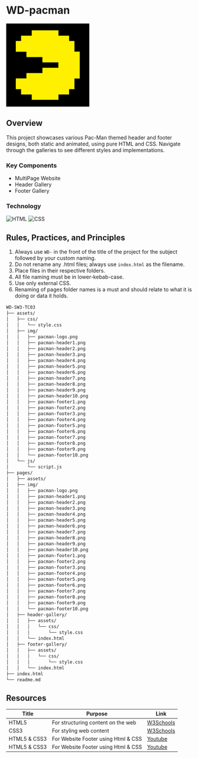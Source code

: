 # WD-pacman

![Pac-Man Logo](./assets/img/pacman-logo.png)

## Overview

This project showcases various Pac-Man themed header and footer designs, both static and animated, using pure HTML and CSS. Navigate through the galleries to see different styles and implementations.

### Key Components
- MultiPage Website
- Header Gallery
- Footer Gallery

### Technology
![HTML](https://img.shields.io/badge/HTML-E34F26?style=for-the-badge&logo=html5&logoColor=white)
![CSS](https://img.shields.io/badge/CSS-1572B6?style=for-the-badge&logo=css3&logoColor=white)

## Rules, Practices, and Principles
1. Always use `WD-` in the front of the title of the project for the subject followed by your custom naming.
2. Do not rename any .html files; always use `index.html` as the filename.
3. Place files in their respective folders.
4. All file naming must be in lower-kebab-case.
5. Use only external CSS.
6. Renaming of pages folder names is a must and should relate to what it is doing or data it holds.
```
WD-SW3-TC03
├── assets/
│   ├── css/
│   │   └── style.css
│   ├── img/
│   │   ├── pacman-logo.png
│   │   ├── pacman-header1.png
│   │   ├── pacman-header2.png
│   │   ├── pacman-header3.png
│   │   ├── pacman-header4.png
│   │   ├── pacman-header5.png
│   │   ├── pacman-header6.png
│   │   ├── pacman-header7.png
│   │   ├── pacman-header8.png
│   │   ├── pacman-header9.png
│   │   ├── pacman-header10.png
│   │   ├── pacman-footer1.png
│   │   ├── pacman-footer2.png
│   │   ├── pacman-footer3.png
│   │   ├── pacman-footer4.png
│   │   ├── pacman-footer5.png
│   │   ├── pacman-footer6.png
│   │   ├── pacman-footer7.png
│   │   ├── pacman-footer8.png
│   │   ├── pacman-footer9.png
│   │   └── pacman-footer10.png
│   └── js/
│       └── script.js
├── pages/
│   ├── assets/
│   ├── img/
│   │   ├── pacman-logo.png
│   │   ├── pacman-header1.png
│   │   ├── pacman-header2.png
│   │   ├── pacman-header3.png
│   │   ├── pacman-header4.png
│   │   ├── pacman-header5.png
│   │   ├── pacman-header6.png
│   │   ├── pacman-header7.png
│   │   ├── pacman-header8.png
│   │   ├── pacman-header9.png
│   │   ├── pacman-header10.png
│   │   ├── pacman-footer1.png
│   │   ├── pacman-footer2.png
│   │   ├── pacman-footer3.png
│   │   ├── pacman-footer4.png
│   │   ├── pacman-footer5.png
│   │   ├── pacman-footer6.png
│   │   ├── pacman-footer7.png
│   │   ├── pacman-footer8.png
│   │   ├── pacman-footer9.png
│   │   └── pacman-footer10.png
│   ├── header-gallery/
│   │   ├── assets/
│   │   │   └── css/
│   │   │       └── style.css
│   │   └── index.html
│   ├── footer-gallery/
│   │   ├── assets/
│   │   │   └── css/
│   │   │       └── style.css
│   │   └── index.html
├── index.html
└── readme.md

```
## Resources

| Title | Purpose | Link |
|-------|---------|------|
| HTML5 | For structuring content on the web | [W3Schools](https://www.w3schools.com/html/) |
| CSS3  | For styling web content           | [W3Schools](https://www.w3schools.com/css/) |
| HTML5 & CSS3  |For Website Footer using Html & CSS|[Youtube](https://www.youtube.com/watch?v=UpkEANWC2Ms)|
| HTML5 & CSS3  |For Website Footer using Html & CSS|[Youtube](https://www.youtube.com/watch?v=SgmNxE9lWcY)|

